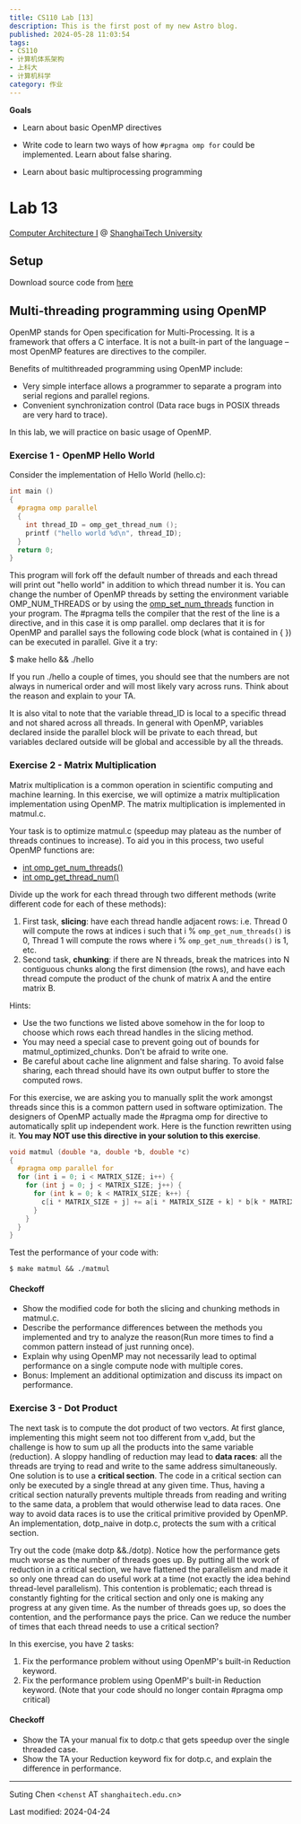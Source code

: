```yaml
---
title: CS110 Lab [13]
description: This is the first post of my new Astro blog.
published: 2024-05-28 11:03:54
tags:
- CS110
- 计算机体系架构
- 上科大
- 计算机科学
category: 作业
---
```



**Goals**

- Learn about basic OpenMP directives

- Write code to learn two ways of how `#pragma omp for` could be implemented. Learn about false sharing.

- Learn about basic multiprocessing programming


<!--more-->

# Lab 13

[Computer Architecture I](https://toast-lab.sist.shanghaitech.edu.cn/courses/CS110@ShanghaiTech/Spring-2024/index.html) @ [ShanghaiTech University](https://www.shanghaitech.edu.cn/)  


## Setup

Download source code from [here](https://toast-lab.sist.shanghaitech.edu.cn/courses/CS110@ShanghaiTech/Spring-2024/labs/Lab13/lab13.tar)

## Multi-threading programming using OpenMP

OpenMP stands for Open specification for Multi-Processing. It is a framework that offers a C interface. It is not a built-in part of the language – most OpenMP features are directives to the compiler.

Benefits of multithreaded programming using OpenMP include:

- Very simple interface allows a programmer to separate a program into serial regions and parallel regions.
- Convenient synchronization control (Data race bugs in POSIX threads are very hard to trace).

In this lab, we will practice on basic usage of OpenMP.

### Exercise 1 - OpenMP Hello World

Consider the implementation of Hello World (hello.c):
```c
int main ()
{
  #pragma omp parallel
  {
    int thread_ID = omp_get_thread_num ();
    printf ("hello world %d\n", thread_ID);
  }
  return 0;
}
```
This program will fork off the default number of threads and each thread will print out "hello world" in addition to which thread number it is. You can change the number of OpenMP threads by setting the environment variable OMP_NUM_THREADS or by using the [omp_set_num_threads](https://gcc.gnu.org/onlinedocs/libgomp/omp_005fset_005fnum_005fthreads.html) function in your program. The #pragma tells the compiler that the rest of the line is a directive, and in this case it is omp parallel. omp declares that it is for OpenMP and parallel says the following code block (what is contained in { }) can be executed in parallel. Give it a try:

$ make hello && ./hello

If you run ./hello a couple of times, you should see that the numbers are not always in numerical order and will most likely vary across runs. Think about the reason and explain to your TA.

It is also vital to note that the variable thread_ID is local to a specific thread and not shared across all threads. In general with OpenMP, variables declared inside the parallel block will be private to each thread, but variables declared outside will be global and accessible by all the threads.

### Exercise 2 - Matrix Multiplication

Matrix multiplication is a common operation in scientific computing and machine learning. In this exercise, we will optimize a matrix multiplication implementation using OpenMP. The matrix multiplication is implemented in matmul.c.

Your task is to optimize matmul.c (speedup may plateau as the number of threads continues to increase). To aid you in this process, two useful OpenMP functions are:

- [int omp_get_num_threads()](https://gcc.gnu.org/onlinedocs/libgomp/omp_005fget_005fnum_005fthreads.html)
- [int omp_get_thread_num()](https://gcc.gnu.org/onlinedocs/libgomp/omp_005fget_005fthread_005fnum.html)

Divide up the work for each thread through two different methods (write different code for each of these methods):

1. First task, **slicing**: have each thread handle adjacent rows: i.e. Thread 0 will compute the rows at indices i such that i \% `omp_get_num_threads()` is 0, Thread 1 will compute the rows where i \% `omp_get_num_threads()` is 1, etc.
2. Second task, **chunking**: if there are N threads, break the matrices into N contiguous chunks along the first dimension (the rows), and have each thread compute the product of the chunk of matrix A and the entire matrix B.

Hints:

- Use the two functions we listed above somehow in the for loop to choose which rows each thread handles in the slicing method.
- You may need a special case to prevent going out of bounds for matmul_optimized_chunks. Don't be afraid to write one.
- Be careful about cache line alignment and false sharing. To avoid false sharing, each thread should have its own output buffer to store the computed rows.

For this exercise, we are asking you to manually split the work amongst threads since this is a common pattern used in software optimization. The designers of OpenMP actually made the #pragma omp for directive to automatically split up independent work. Here is the function rewritten using it. **You may NOT use this directive in your solution to this exercise**.

```c
void matmul (double *a, double *b, double *c)
{
  #pragma omp parallel for 
  for (int i = 0; i < MATRIX_SIZE; i++) {
    for (int j = 0; j < MATRIX_SIZE; j++) {
      for (int k = 0; k < MATRIX_SIZE; k++) {
        c[i * MATRIX_SIZE + j] += a[i * MATRIX_SIZE + k] * b[k * MATRIX_SIZE + j];
      }
    }
  }
}
```

Test the performance of your code with:
```
$ make matmul && ./matmul
```
#### Checkoff

- Show the modified code for both the slicing and chunking methods in matmul.c.
- Describe the performance differences between the methods you implemented and try to analyze the reason(Run more times to find a common pattern instead of just running once).
- Explain why using OpenMP may not necessarily lead to optimal performance on a single compute node with multiple cores.
- Bonus: Implement an additional optimization and discuss its impact on performance.

### Exercise 3 - Dot Product

The next task is to compute the dot product of two vectors. At first glance, implementing this might seem not too different from v_add, but the challenge is how to sum up all the products into the same variable (reduction). A sloppy handling of reduction may lead to **data races**: all the threads are trying to read and write to the same address simultaneously. One solution is to use a **critical section**. The code in a critical section can only be executed by a single thread at any given time. Thus, having a critical section naturally prevents multiple threads from reading and writing to the same data, a problem that would otherwise lead to data races. One way to avoid data races is to use the critical primitive provided by OpenMP. An implementation, dotp_naive in dotp.c, protects the sum with a critical section.

Try out the code (make dotp &&./dotp). Notice how the performance gets much worse as the number of threads goes up. By putting all the work of reduction in a critical section, we have flattened the parallelism and made it so only one thread can do useful work at a time (not exactly the idea behind thread-level parallelism). This contention is problematic; each thread is constantly fighting for the critical section and only one is making any progress at any given time. As the number of threads goes up, so does the contention, and the performance pays the price. Can we reduce the number of times that each thread needs to use a critical section?

In this exercise, you have 2 tasks:

1. Fix the performance problem without using OpenMP's built-in Reduction keyword.
2. Fix the performance problem using OpenMP's built-in Reduction keyword. (Note that your code should no longer contain #pragma omp critical)

#### Checkoff

- Show the TA your manual fix to dotp.c that gets speedup over the single threaded case.
- Show the TA your Reduction keyword fix for dotp.c, and explain the difference in performance.

---

Suting Chen <`chenst` AT `shanghaitech.edu.cn`>  

  
Last modified: 2024-04-24